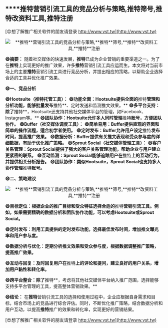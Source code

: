 ## ****推特**营销引流工具的竞品分析与策略,**推特**筛号,**推特**改资料工具,**推特**注册**

[😍想了解推广相关软件的朋友请登录 http://www.vst.tw](http://www.vst.tw)

 <center><img src="https://vst.tw/MP4/tuiguang/png/5.png" alt="**推特**营销引流工具的竞品分析与策略,**推特**筛号,**推特**改资料工具,**推特**注册"></center>

**😄摘要：**
随着社交媒体的快速发展，**推特**已成为企业营销的重要渠道之一。为了在**推特**上实现更好的推广效果，许多**推特**营销引流工具应运而生。本文将对当前市场上的主要**推特**营销引流工具进行竞品分析，并提出相应的策略，以帮助企业选择合适的工具并优化推广效果。

**😄一、竞品分析**

**😄Hootsuite（**推特**托管工具）：**
**😄功能全面：Hootsuite提供全面的**推特**管理和分析功能，能够批量发布**推特**、定时发送和监测推文效果。**
**😄多平台支持：除了**推特**，Hootsuite还支持其他社交媒体平台的管理，如Facebook、Instagram等。**
**😄团队协作：Hootsuite允许多人同时管理**推特**账号，方便团队协作。**
**😄Buffer（社交媒体调度工具）：**
**😄简单易用：Buffer提供直观的界面和简单的操作流程，适合初学者使用。**
**😄定时发布：Buffer允许用户设定**推特**发布时间，提高推广效果。**
**😄数据分析：Buffer提供有关推文表现和受众参与度的详细数据，有助于优化推广策略。**
**😄Sprout Social（社交媒体管理工具）：**
**😄客户关系管理：Sprout Social提供了强大的客户关系管理功能，帮助企业与用户建立更紧密的联系。**
**😄互动监测：Sprout Social能够追踪用户在**推特**上的互动行为，并提供相关分析报告。**
**😄团队协作：类似Hootsuite，Sprout Social也支持多人协作管理**推特**账号。**

**😄二、策略建议**

 <center><img src="https://vst.tw/MP4/tuiguang/png/4.png" alt="**推特**营销引流工具的竞品分析与策略,**推特**筛号,**推特**改资料工具,**推特**注册"></center>

**😄目标定位：根据企业的推广目标和受众特征选择合适的**推特**营销引流工具。例如，如果需要精确的数据分析和团队协作功能，可以考虑Hootsuite或Sprout Social。**

**😄定时发布：利用工具提供的定时发布功能，选择最佳发布时间，增加推文曝光率和用户参与度。**

**😄数据分析与优化：定期分析推文效果和受众参与度，根据数据调整推广策略，提高推广效果。**

**😄互动与回复：及时回复用户在**推特**上的评论和提问，建立良好的用户关系，增加用户黏性和转化率。**

**😄跨平台整合：除了**推特**，考虑将其他社交媒体平台纳入推广范围，选择能够支持多平台管理的工具，提高整体营销效果。**

**😄结论：**
在**推特**营销引流工具的选择和使用过程中，企业应根据自身需求和目标，结合市场上的竞品进行综合评估。同时，不断优化推广策略，结合数据分析和用户互动，以提高**推特**推广的效果和转化率，实现更好的营销结果。

[😍想了解推广相关软件的朋友请登录 http://www.vst.tw](http://www.vst.tw)



